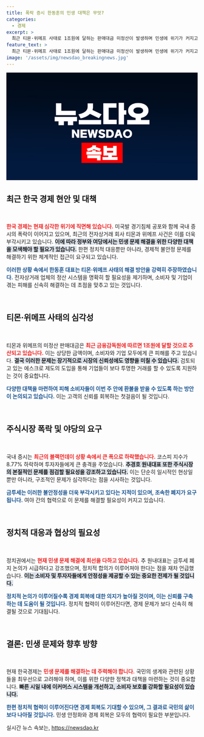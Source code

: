 ```yaml
---
title: 폭락 증시 한동훈의 민생 대책은 무엇?
categories:
  - 경제
excerpt: >
  최근 티몬·위메프 사태로 1조원에 달하는 판매대금 미정산이 발생하며 민생에 위기가 커지고 있다. 한동훈 국민의힘 대표는 신속한 환불과 제도개선을 촉구하며 경제 현안 해결에 나섰다. 증시 폭락에 따른 금융투자세 폐지도 주목받고 있는 상황이다.
feature_text: >
  최근 티몬·위메프 사태로 1조원에 달하는 판매대금 미정산이 발생하며 민생에 위기가 커지고 있다. 한동훈 국민의힘 대표는 신속한 환불과 제도개선을 촉구하며 경제 현안 해결에 나섰다. 증시 폭락에 따른 금융투자세 폐지도 주목받고 있는 상황이다.
image: '/assets/img/newsdao_breakingnews.jpg'
---
```


<p><img src="/assets/img/newsdao_breakingnews.jpg" alt="ranknews 속보" /></p>

<h2 data-ke-size="size26">최근 한국 경제 현안 및 대책</h2>

<p data-ke-size="size16">&nbsp;</p>

<p><b><span style="color: #ee2323;">한국 경제는 현재 심각한 위기에 직면해 있습니다.</span></b> 미국발 경기침체 공포와 함께 국내 증시의 폭락이 이어지고 있으며, 최근의 전자상거래 회사 티몬과 위메프 사건은 이를 더욱 부각시키고 있습니다. <b><span style="background-color: #21538527;">이에 따라 정부와 여당에서는 민생 문제 해결을 위한 다양한 대책을 모색해야 할 필요가 있습니다.</span></b> 한편 정치적 대응뿐만 아니라, 경제적 불안정 문제를 해결하기 위한 체계적인 접근이 요구되고 있습니다. </p>

<p><b><span style="color: #1a5490;">이러한 상황 속에서 한동훈 대표는 티몬·위메프 사태의 해결 방안을 강력히 주장하였습니다.</span></b> 전자상거래 업체의 정산 시스템을 명확히 할 필요성을 제기하며, 소비자 및 기업이 겪는 피해를 신속히 해결하는 데 초점을 맞추고 있는 것입니다.</p>

<p data-ke-size="size16">&nbsp;</p>

<h2 data-ke-size="size26">티몬·위메프 사태의 심각성</h2>

<p data-ke-size="size16">&nbsp;</p>

<p>티몬과 위메프의 미정산 판매대금은 <b><span style="color: #ee2323;">최근 금융감독원에 따르면 1조원에 달할 것으로 추산되고 있습니다.</span></b> 이는 상당한 금액이며, 소비자와 기업 모두에게 큰 피해를 주고 있습니다. <b><span style="background-color: #21538527;">결국 이러한 문제는 장기적으로 시장의 신뢰성에도 영향을 미칠 수 있습니다.</span></b> 검토되고 있는 에스크로 제도의 도입을 통해 기업들이 보다 투명한 거래를 할 수 있도록 지원하는 것이 중요합니다.</p>

<p><b><span style="color: #1a5490;">다양한 대책을 마련하여 피해 소비자들이 이번 주 안에 환불을 받을 수 있도록 하는 방안이 논의되고 있습니다.</span></b> 이는 고객의 신뢰를 회복하는 첫걸음이 될 것입니다.</p>

<p data-ke-size="size16">&nbsp;</p>

<h2 data-ke-size="size26">주식시장 폭락 및 야당의 요구</h2>

<p data-ke-size="size16">&nbsp;</p>

<p>국내 증시는 <b><span style="color: #ee2323;">최근의 블랙먼데이 상황 속에서 큰 폭으로 하락했습니다.</span></b> 코스피 지수가 8.77% 하락하며 투자자들에게 큰 충격을 주었습니다. <b><span style="background-color: #21538527;">추경호 원내대표 또한 주식시장의 본질적인 문제를 점검할 필요성을 강조하고 있습니다.</span></b> 이는 단순히 일시적인 현상일 뿐만 아니라, 구조적인 문제가 심각하다는 점을 시사하는 것입니다.</p>

<p><b><span style="color: #1a5490;">금투세는 이러한 불안정성을 더욱 부각시키고 있다는 지적이 있으며, 조속한 폐지가 요구됩니다.</span></b> 여야 간의 협력으로 이 문제를 해결할 필요성이 커지고 있습니다.</p>

<p data-ke-size="size16">&nbsp;</p>

<h2 data-ke-size="size26">정치적 대응과 협상의 필요성</h2>

<p data-ke-size="size16">&nbsp;</p>

<p>정치권에서는 <b><span style="color: #ee2323;">현재 민생 문제 해결에 최선을 다하고 있습니다.</span></b> 추 원내대표는 금투세 폐지 논의가 시급하다고 강조했으며, 정치적 합의가 이루어져야 한다는 점을 재차 언급했습니다. <b><span style="background-color: #21538527;">이는 소비자 및 투자자들에게 안정성을 제공할 수 있는 중요한 전제가 될 것입니다.</span></b></p>

<p><b><span style="color: #1a5490;">정치적 논의가 이루어질수록 경제 회복에 대한 의지가 높아질 것이며, 이는 신뢰를 구축하는 데 도움이 될 것입니다.</span></b> 정치적 협력이 이루어진다면, 경제 문제가 보다 신속히 해결될 것으로 기대됩니다.</p>

<p data-ke-size="size16">&nbsp;</p>

<h2 data-ke-size="size26">결론: 민생 문제와 향후 방향</h2>

<p data-ke-size="size16">&nbsp;</p>

<p>현재 한국경제는 <b><span style="color: #ee2323;">민생 문제를 해결하는 데 주력해야 합니다.</span></b> 국민의 생계와 관련된 상황들을 최우선으로 고려해야 하며, 이를 위한 다양한 정책과 대책을 마련하는 것이 중요합니다. <b><span style="background-color: #21538527;">빠른 시일 내에 이커머스 시스템을 개선하고, 소비자 보호를 강화할 필요성이 있습니다.</span></b></p>

<p><b><span style="color: #1a5490;">한편 정치적 협력이 이루어진다면 경제 회복도 기대할 수 있으며, 그 결과로 국민의 삶이 보다 나아질 것입니다.</span></b> 민생 안정화와 경제 회복은 모두의 협력이 필요한 부분입니다.</p>
실시간 뉴스 속보는, <a href="https://newsdao.kr" rel="dofollow">https://newsdao.kr</a>


